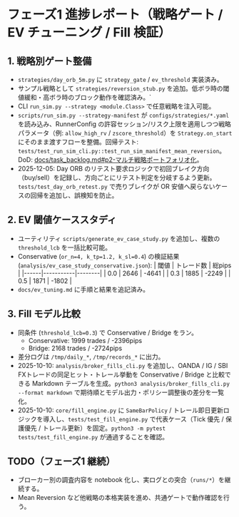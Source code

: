 # フェーズ1 進捗レポート（戦略ゲート / EV チューニング / Fill 検証）

## 1. 戦略別ゲート整備
- `strategies/day_orb_5m.py` に `strategy_gate` / `ev_threshold` 実装済み。
- サンプル戦略として `strategies/reversion_stub.py` を追加。低ボラ時の閾値緩和・高ボラ時のブロック動作を確認済み。`
- CLI `run_sim.py --strategy <module.Class>` で任意戦略を注入可能。
- `scripts/run_sim.py --strategy-manifest` が `configs/strategies/*.yaml` を読み込み、RunnerConfig の許容セッション/リスク上限を適用しつつ戦略パラメータ（例: `allow_high_rv` / `zscore_threshold`）を `Strategy.on_start` にそのまま渡すフローを整備。回帰テスト: `tests/test_run_sim_cli.py::test_run_sim_manifest_mean_reversion`。DoD: [docs/task_backlog.md#p2-マルチ戦略ポートフォリオ化](docs/task_backlog.md#p2-マルチ戦略ポートフォリオ化)。
- 2025-12-05: Day ORB のリテスト要求ロジックで初回ブレイク方向（buy/sell）を記録し、方向ごとにリテスト判定を分岐するよう更新。`tests/test_day_orb_retest.py` で売りブレイクが OR 安値へ戻らないケースの回帰を追加し、誤検知を防止。

## 2. EV 閾値ケーススタディ
- ユーティリティ `scripts/generate_ev_case_study.py` を追加し、複数の `threshold_lcb` を一括比較可能。
- Conservative (`or_n=4, k_tp=1.2, k_sl=0.4`) の検証結果 (`analysis/ev_case_study_conservative.json`):
  | 閾値 | トレード数 | 総pips |
  |------|-----------|--------|
  | 0.0  | 2646      | -4641  |
  | 0.3  | 1885      | -2249  |
  | 0.5  | 1871      | -1802  |
- `docs/ev_tuning.md` に手順と結果を追記済み。

## 3. Fill モデル比較
- 同条件 (`threshold_lcb=0.3`) で Conservative / Bridge をラン。
  - Conservative: 1999 trades / -2396pips
  - Bridge:       2168 trades / -2724pips
- 差分ログは `/tmp/daily_*`, `/tmp/records_*` に出力。
- 2025-10-10: `analysis/broker_fills_cli.py` を追加し、OANDA / IG / SBI FXトレードの同足ヒット・トレール挙動を Conservative / Bridge と比較できる Markdown テーブルを生成。`python3 analysis/broker_fills_cli.py --format markdown` で期待順とモデル出力・ポリシー調整後の差分を一覧化。
- 2025-10-10: `core/fill_engine.py` に `SameBarPolicy` / トレール即日更新ロジックを導入し、`tests/test_fill_engine.py` で代表ケース（Tick 優先 / 保護優先 / トレール更新）を固定。`python3 -m pytest tests/test_fill_engine.py` が通過することを確認。

## TODO（フェーズ1 継続）
- ブローカー別の調査内容を notebook 化し、実ログとの突合（`runs/*`）を継続する。
- Mean Reversion など他戦略の本格実装を進め、共通ゲートで動作確認を行う。
